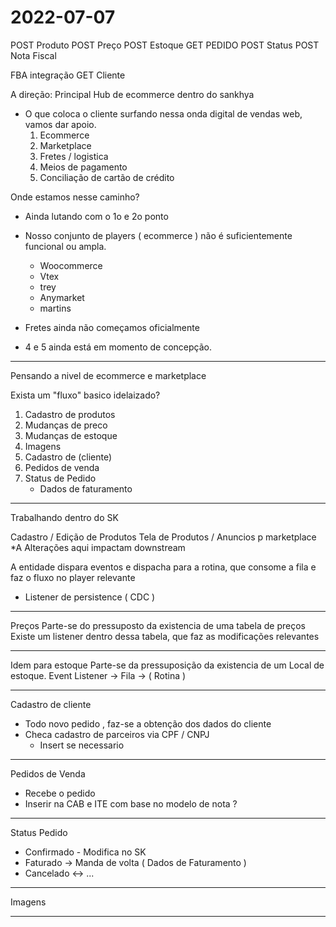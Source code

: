 # 2022-07-07

POST Produto
POST Preço
POST Estoque
GET PEDIDO
POST Status
POST Nota Fiscal

FBA integração
GET Cliente

A direção:
Principal Hub de ecommerce dentro do sankhya

* O que coloca o cliente surfando nessa onda digital de vendas web, vamos dar apoio.
  1. Ecommerce
  2. Marketplace
  3. Fretes / logistica
  4. Meios de pagamento
  5. Conciliação de cartão de crédito

Onde estamos nesse caminho?

* Ainda lutando com o 1o e 2o ponto
* Nosso conjunto de players ( ecommerce ) não é suficientemente funcional ou ampla.
  * Woocommerce
  * Vtex
  * trey
  * Anymarket
  * martins

* Fretes ainda não começamos oficialmente
* 4 e 5 ainda está em momento de concepção.

___

Pensando a nivel de ecommerce e marketplace

Exista um "fluxo" basico idelaizado?

1. Cadastro de produtos
2. Mudanças de preco
3. Mudanças de estoque
4. Imagens
5. Cadastro de (cliente)
6. Pedidos de venda
7. Status de Pedido
    * Dados de faturamento

___

Trabalhando dentro do SK

Cadastro / Edição de Produtos
Tela de Produtos / Anuncios p marketplace
    *A Alterações aqui impactam downstream

A entidade dispara eventos e dispacha para a rotina, que consome a fila e faz o fluxo no player relevante

* Listener de persistence ( CDC )

___

Preços
Parte-se do pressuposto da existencia de uma tabela de preços
Existe um listener dentro dessa tabela, que faz as modificações relevantes

___

Idem para estoque
Parte-se da pressuposição da existencia de um Local de estoque.
Event Listener -> Fila -> ( Rotina )

___

Cadastro de cliente

* Todo novo pedido
  , faz-se a obtenção dos dados do cliente
* Checa cadastro de parceiros via CPF / CNPJ
  * Insert se necessario

___

Pedidos de Venda

* Recebe o pedido
* Inserir na CAB e ITE com base no modelo de nota ?

___

Status Pedido

* Confirmado - Modifica no SK
* Faturado -> Manda de volta ( Dados de Faturamento )
* Cancelado <-> ...

___

Imagens

___
